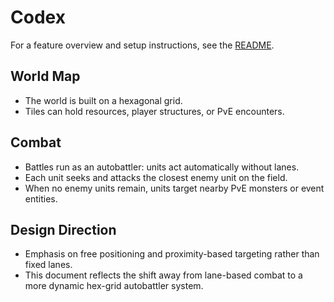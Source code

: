 # Codex

For a feature overview and setup instructions, see the [README](README.md).

## World Map
- The world is built on a hexagonal grid.
- Tiles can hold resources, player structures, or PvE encounters.

## Combat
- Battles run as an autobattler: units act automatically without lanes.
- Each unit seeks and attacks the closest enemy unit on the field.
- When no enemy units remain, units target nearby PvE monsters or event entities.

## Design Direction
- Emphasis on free positioning and proximity-based targeting rather than fixed lanes.
- This document reflects the shift away from lane-based combat to a more dynamic hex-grid autobattler system.
